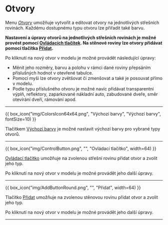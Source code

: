 
<h1>Otvory</h1>

<p>Menu <u><i>Otvory</i></u> umožňuje vytvořit a editovat otvory na jednotlivých střešních rovinách. Každému dostupnému typu otvoru lze přiřadit také barvu.</p>

<p><b>Nastavení a úpravy otvorů na jednotlivých střešních rovinách je možné provést pomocí <u>Ovládacích tlačítek</u>. Na stěnové roviny lze otvory přidávat pomocí tlačítka <u>Přidat</u>.</b></p>

<p>Po kliknutí na nový otvor v modelu je možné provádět následující úpravy:</p>
<ul>
  <li>Měnit jeho rozměry, barvu a polohu v rámci dané roviny přepsáním příslušných hodnot v otevřené tabulce.</li>
  <li>Pomocí myši lze otvory zvětšovat či zmenšovat a také je posouvat přímo v modelu.</li>
  <li>Podle typu příslušného otvoru je možné navíc přidávat transparentní výplň, reflektory, zaparkované nákladní auto, zabudované dveře, směr otevírání dveří, rámování apod.</li>
</ul>

<hr class="main">

{{ box_icon("img/ColorsIcon64x64.png", "Výchozí barvy", "Výchozí barvy", fontSize=10) }}
<p>Tlačítkem <u>Výchozí barvy</u> je možné nastavit výchozí barvy pro vybrané typy otvorů.</p>

<hr class="main">

{{ box_icon("img/ControlButton.png", "", "Ovládací tlačítko", width=64) }}
<p><u>Ovládací tlačítko</u> umožňuje na zvolenou střešní rovinu přidat otvor a zvolit jeho typ.</p>
<p>Po kliknutí na nový otvor v modelu je možné provádět jeho další úpravy.</p>

<hr class="main">

{{ box_icon("img/AddButtonRound.png", "", "Přidat", width=64) }}
<p>Tlačítko <u>Přidat</u> umožňuje na zvolenou stěnovou rovinu přidat otvor a zvolit jeho typ.</p>
<p>Po kliknutí na nový otvor v modelu je možné provádět jeho další úpravy.</p>

<hr class="main">

<!-- product: HiStruct Building Configurator -->

